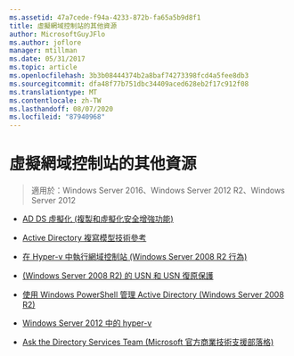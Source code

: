 ```yaml
---
ms.assetid: 47a7cede-f94a-4233-872b-fa65a5b9d8f1
title: 虛擬網域控制站的其他資源
author: MicrosoftGuyJFlo
ms.author: joflore
manager: mtillman
ms.date: 05/31/2017
ms.topic: article
ms.openlocfilehash: 3b3b08444374b2a8baf74273398fcd4a5fee8db3
ms.sourcegitcommit: dfa48f77b751dbc34409aced628eb2f17c912f08
ms.translationtype: MT
ms.contentlocale: zh-TW
ms.lasthandoff: 08/07/2020
ms.locfileid: "87940968"
---
```

# <a name="virtualized-domain-controller-additional-resources"></a>虛擬網域控制站的其他資源

>適用於：Windows Server 2016、Windows Server 2012 R2、Windows Server 2012


-   [AD DS 虛擬化 (複製和虛擬化安全增強功能) ](https://go.microsoft.com/fwlink/p/?LinkID=238316)

-   [Active Directory 複寫模型技術參考](/previous-versions/windows/it-pro/windows-server-2003/cc782376(v=ws.10))

-   [在 Hyper-v 中執行網域控制站 (Windows Server 2008 R2 行為) ](/previous-versions/windows/it-pro/windows-server-2008-R2-and-2008/dd363553(v=ws.10))

-   [ (Windows Server 2008 R2) 的 USN 和 USN 復原保護](/previous-versions/windows/it-pro/windows-server-2008-R2-and-2008/dd363553(v=ws.10))

-   [使用 Windows PowerShell 管理 Active Directory (Windows Server 2008 R2)](/previous-versions/windows/it-pro/windows-server-2008-R2-and-2008/dd378937(v=ws.10))

-   [Windows Server 2012 中的 hyper-v](/previous-versions/windows/it-pro/windows-server-2012-R2-and-2012/hh831531(v=ws.11))

-   [Ask the Directory Services Team (Microsoft 官方商業技術支援部落格)](/previous-versions/windows/it-pro/windows-server-2012-R2-and-2012/hh831531(v=ws.11))

